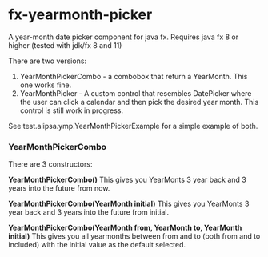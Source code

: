 # fx-yearmonth-picker
A year-month date picker component for java fx. Requires java fx 8 or higher (tested with jdk/fx 8 and 11)

There are two versions:
1. YearMonthPickerCombo - a combobox that return a YearMonth. This one works fine.
2. YearMonthPicker - A custom control that resembles DatePicker where the user can click a calendar and then pick the 
desired year month. This control is still work in progress.


See test.alipsa.ymp.YearMonthPickerExample for a simple example of both. 

### YearMonthPickerCombo
There are 3 constructors:

__YearMonthPickerCombo()__
This gives you YearMonts 3 year back and 3 years into the future from now.

__YearMonthPickerCombo(YearMonth initial)__
This gives you YearMonts 3 year back and 3 years into the future from initial.

__YearMonthPickerCombo(YearMonth from, YearMonth to, YearMonth initial)__
This gives you all yearmonths between from and to (both from and to included) with the
initial value as the default selected.